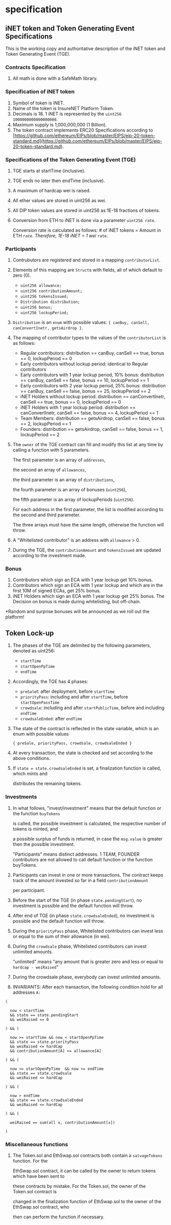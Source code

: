 # specification

## iNET token and Token Generating Event Specifications

This is the working copy and authoritative description of the iNET token and Token Generating Event \(TGE\).

### Contracts Specification

1. All math is done with a SafeMath library.

### Specification of iNET token

1. Symbol of token is iNET.
2. Name of the token is InsureNET Platform Token.
3. Decimals is 18. 1 iNET is represented by the `uint256 1000000000000000000`.
4. Maximum supply is 1,000,000,000 \(1 Billion\).
5. The token contract implements ERC20 Specifications according to [https://github.com/ethereum/EIPs/blob/master/EIPS/eip-20-token-standard.md](https://github.com/ethereum/EIPs/blob/master/EIPS/eip-20-token-standard.md).

### Specifications of the Token Generating Event \(TGE\)

1. TGE starts at startTime \(inclusive\).
2. TGE ends no later then endTime \(inclusive\).
3. A maximum of hardcap wei is raised.
4. All ether values are stored in uint256 as wei.
5. All DIP token values are stored in uint256 as 1E-18 fractions of tokens.
6. Conversion from ETH to iNET is done via a parameter `uint256 rate`. 

   Conversion rate is calculated as follows: \# of iNET tokens = Amount in ETH  _`rate`. Therefore, 1E-18 iNET = 1 wei_  `rate`.  

### Participants

1. Contrubutors are registered and stored in a mapping `contributorList`.
2. Elements of this mapping are `Struct`s with fields, all of which default to zero \(0\).
   * `uint256 allowance;`
   * `uint256 contributionAmount;`
   * `uint256 tokensIssued;`
   * `Distribution distribution;`
   * `uint256 bonus;`
   * `uint256 lockupPeriod;`
3. `Distribution` is an `enum` with possible values: `{ canBuy, canSell, canConvertInetr, getsAirdrop }`.
4. The mapping of contributor types to the values of the `contributorList` is as follows:
   * Regular contributors: distribution == canBuy, canSell == true, bonus == 0, lockupPeriod == 0
   * Early contributors without lockup period: identical to Regular contributors
   * Early contributors with 1 year lockup period, 10% bonus: distribution == canBuy, canSell == false, bonus == 10, lockupPeriod == 1
   * Early contributors with 2 year lockup period, 25% bonus: distribution == canBuy, canSell == false, bonus == 25, lockupPeriod == 2
   * iNET Holders without lockup period: distribution == canConvertInetr, canSell == true, bonus == 0, lockupPeriod == 0
   * iNET Holders with 1 year lockup period: distribution == canConvertInetr, canSell == false, bonus == 4, lockupPeriod == 1
   * Team Members: distribution == getsAirdrop, canSell == false, bonus == 2, lockupPeriod == 1
   * Founders: distribution == getsAirdrop, canSell == false, bonus == 1, lockupPeriod == 2
5. The `owner` of the TGE contract can fill and modify this list at any time by calling a function with 5 parameters. 

   The first parameter is an array of `addresses`, 

   the second an array of `allowances`, 

   the third parameter is an array of `distributions`, 

   the fourth parameter is an array of bonuses \(`uint256`\), 

   the fifth parameter is an array of lockupPeriods \(`uint256`\). 

   For each address in the first parameter,    the list is modified according to the second and third parameter. 

   The three arrays must have the same length, otherwise the function will throw.

6. A "Whitelisted contributor" is an address with `allowance` &gt; 0.
7. During the TGE, the `contributionAmount` and `tokensIssued` are updated according to the investment made.

### Bonus

1. Contributors which sign an ECA with 1 year lockup get 10% bonus.
2. Contributors which sign an ECA with 1 year lockup and which are in the first 10M of signed ECAs, get 25% bonus.
3. iNET Holders which sign an ECA with 1 year lockup get 25% bonus. The Decision on bonus is made during whitelisting, but off-chain.

\*Random and surprise bonuses will be announced as we roll out the platform!

## Token Lock-up

1. The phases of the TGE are delimited by the following parameters, denoted as uint256:
   * `startTime`
   * `startOpenPpTime`
   * `endTime`
2. Accordingly, the TGE has 4 phases:
   * `preSale`t: after deployment, before `startTime`
   * `priorityPass`: including and after `startTime`, before `startOpenPassTime`
   * `crowdsale`: including and after `startPublicTime`, before and including `endTime`
   * `crowdsaleEnded`: after `endTime`
3. The state of the contract is reflected in the state variable, which is an enum with possible values

   `{ preSale, priorityPass, crowdsale, crowdsaleEnded }`

4. At every transaction, the state is checked and set according to the above conditions.
5. If `state = state.crowdsaleEnded` is set, a finalization function is called, which mints and 

   distributes the remaining tokens.

### Investments

1. In what follows, "invest/investment" means that the default function or the function `buyTokens`

   is called, the possible investment is calculated, the respective number of tokens is minted, and 

   a possible surplus of funds is returned, in case the `msg.value` is greater then the possible investment. 

   "Participants" means distinct addresses. 1 TEAM, FOUNDER contributors are not allowed to call default function or the function buyTokens.

2. Participants can invest in one or more transactions. The contract keeps track of the amount invested so far in a field `contributionAmount`

   per participant.

3. Before the start of the TGE \(in phase `state.pendingStart`\), no investment is possible and the default function will throw.
4. After end of TGE \(in phase `state.crowdsaleEnded`\), no investment is possible and the default function will throw.
5. During the `priorityPass` phase, Whitelisted contributors can invest less or equal to the sum of their allowance \(in wei\).
6. During the `crowdsale` phase, Whitelisted contributors can invest unlimited amounts. 

   "unlimited" means "any amount that is greater zero and less or equal to `hardcap - weiRaised`"

7. During the crowdsale phase, everybody can invest unlimited amounts.
8. INVARIANTS: After each transaction, the following condition hold for all addresses `A:`

```text
(

  now < startTime 
  && state == state.pendingStart 
  && weiRaised == 0

) && ( 

  now >= startTime && now < startOpenPpTime  
  && state == state.priorityPass 
  && weiRaised <= hardCap 
  && contributionAmount[A] <= allowance[A]

) && (

  now >= startOpenPpTime  && now <= endTime
  && state == state.crowdsale 
  && weiRaised <= hardCap

) && (

  now > endTime
  && state == state.crowdsaleEnded 
  && weiRaised <= hardCap

) && (

  weiRaised == sum(all x, contributionAmount[x])

)
```

### Miscellaneous functions

1. The Token.sol and EthSwap.sol contracts both contain a `salvageTokens` function. For the 

   EthSwap.sol contract, it can be called by the owner to return tokens which have been sent to 

   these contracts by mistake. For the Token.sol, the owner of the Token.sol contract is 

   changed in the finalization function of EthSwap.sol to the owner of the EthSwap.sol contract, who 

   then can perform the function if necessary.

